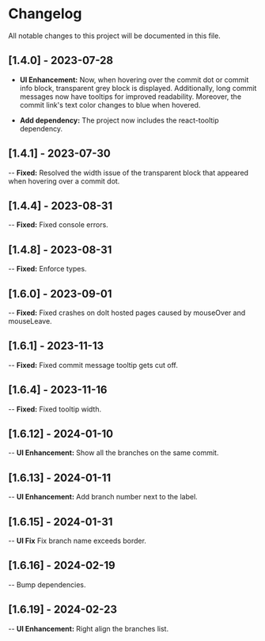 # Changelog

All notable changes to this project will be documented in this file.

## [1.4.0] - 2023-07-28

- **UI Enhancement:** Now, when hovering over the commit dot or commit info block, transparent grey block is displayed. Additionally, long commit messages now have tooltips for improved readability. Moreover, the commit link's text color changes to blue when hovered.

- **Add dependency:** The project now includes the react-tooltip dependency.

## [1.4.1] - 2023-07-30

-- **Fixed:** Resolved the width issue of the transparent block that appeared when hovering over a commit dot.

## [1.4.4] - 2023-08-31

-- **Fixed:** Fixed console errors.

## [1.4.8] - 2023-08-31

-- **Fixed:** Enforce types.

## [1.6.0] - 2023-09-01

-- **Fixed:** Fixed crashes on dolt hosted pages caused by mouseOver and mouseLeave.

## [1.6.1] - 2023-11-13

-- **Fixed:** Fixed commit message tooltip gets cut off.

## [1.6.4] - 2023-11-16

-- **Fixed:** Fixed tooltip width.

## [1.6.12] - 2024-01-10

-- **UI Enhancement:** Show all the branches on the same commit.

## [1.6.13] - 2024-01-11

-- **UI Enhancement:** Add branch number next to the label.

## [1.6.15] - 2024-01-31

-- **UI Fix** Fix branch name exceeds border.

## [1.6.16] - 2024-02-19

-- Bump dependencies.

## [1.6.19] - 2024-02-23

-- **UI Enhancement:** Right align the branches list.